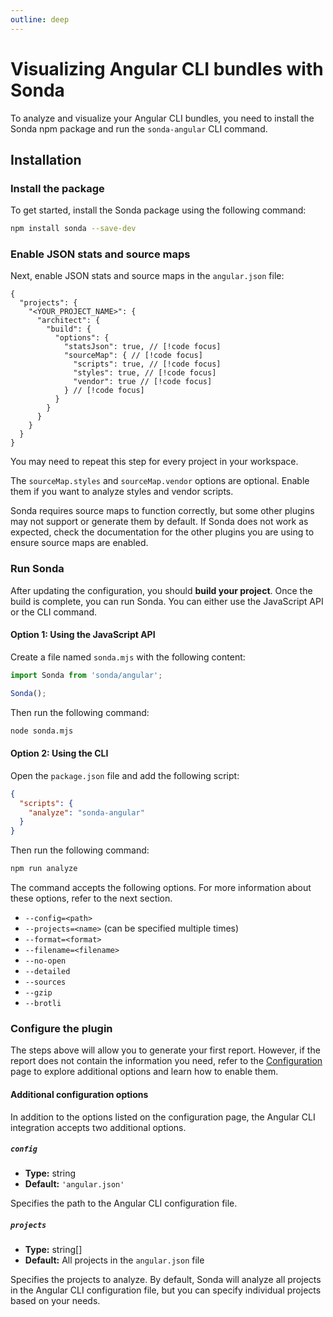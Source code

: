 ```yaml
---
outline: deep
---
```


# Visualizing Angular CLI bundles with Sonda

To analyze and visualize your Angular CLI bundles, you need to install the Sonda npm package and run the `sonda-angular` CLI command.

## Installation

### Install the package

To get started, install the Sonda package using the following command:

```bash
npm install sonda --save-dev
```

### Enable JSON stats and source maps

Next, enable JSON stats and source maps in the `angular.json` file:

```js{7-12}
{
  "projects": {
    "<YOUR_PROJECT_NAME>": {
      "architect": {
        "build": {
          "options": {
            "statsJson": true, // [!code focus]
            "sourceMap": { // [!code focus]
              "scripts": true, // [!code focus]
              "styles": true, // [!code focus]
              "vendor": true // [!code focus]
            } // [!code focus]
          }
        }
      }
    }
  }
}
```

You may need to repeat this step for every project in your workspace.

The `sourceMap.styles` and `sourceMap.vendor` options are optional. Enable them if you want to analyze styles and vendor scripts.

Sonda requires source maps to function correctly, but some other plugins may not support or generate them by default. If Sonda does not work as expected, check the documentation for the other plugins you are using to ensure source maps are enabled.

### Run Sonda

After updating the configuration, you should **build your project**. Once the build is complete, you can run Sonda. You can either use the JavaScript API or the CLI command.

#### Option 1: Using the JavaScript API

Create a file named `sonda.mjs` with the following content:

```js
import Sonda from 'sonda/angular';

Sonda();
```

Then run the following command:

```bash
node sonda.mjs
```

#### Option 2: Using the CLI

Open the `package.json` file and add the following script:

```json
{
  "scripts": {
    "analyze": "sonda-angular"
  }
}
```

Then run the following command:

```bash
npm run analyze
```

The command accepts the following options. For more information about these options, refer to the next section.

* `--config=<path>`
* `--projects=<name>` (can be specified multiple times)
* `--format=<format>`
* `--filename=<filename>`
* `--no-open`
* `--detailed`
* `--sources`
* `--gzip`
* `--brotli`

### Configure the plugin

The steps above will allow you to generate your first report. However, if the report does not contain the information you need, refer to the [Configuration](/configuration) page to explore additional options and learn how to enable them.

#### Additional configuration options

In addition to the options listed on the configuration page, the Angular CLI integration accepts two additional options.

##### `config`

* **Type:** string
* **Default:** `'angular.json'`

Specifies the path to the Angular CLI configuration file.

##### `projects`

* **Type:** string[]
* **Default:** All projects in the `angular.json` file

Specifies the projects to analyze. By default, Sonda will analyze all projects in the Angular CLI configuration file, but you can specify individual projects based on your needs.
